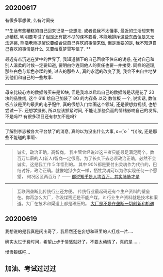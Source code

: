 
## 20200617

有很多事想做, 么有时间丧

**生活有些糟糕的自己回来记录一些想法.  或者说我不太懂事,  最近的生活想来有点糟糕,  明明要考试了但是还有数不尽的课本要看,  本能地排斥这些东西但是又无法逃离,  熊浩老师提醒说要结合些自己喜欢的事情来做,  但是重要的是,  我不知道自己喜欢的事情是什么,  又要给夏梦雪写信了.  **

最近有点沉迷在梦中的世界了,  我知道躺下的自己回收不住床的诱惑,  在对自己和别人温柔的时候一定要知道,  要明白你连同他人的责任也要一并接受.   同样的道理,  那些白色与紫色杂糅的美,  过去的那些人,  真的永远的改变了我,  我会不由自主地梦到他们和自己的一些故事.

---

母亲比较心疼的数据线买来是10块,   但是我难以启齿自己的数据线是话是花了 20 块的品胜线,  这个 618 给自己加装了 8G 的内存条 以及 数位板 一个,  说实话,  数位板应该是买的最贵的电子配件,  真的很想入门绘画这个领域,  还是很想剪视频,  也想尝试一下.  还想学摄影,  所以应该抓紧时间,  不能让那些负面的情绪影响自己的发挥,  不是吗??  有很多项目还有参加不是吗?

---

了解到李志被各大平台禁了的消息,  真的以为没出什么大事,  ε=(´ο｀*)))唉,  还是那些不能碰的事啊~

---

> 诚实，政治正确，高智商， 我主管曾经说过这三者只能最足满足两个。数百万年薪的人(新人)智商一定很高，为了长久下去必须政治正确，必然不会诚实。这是我工作 5 年悟到的。
其中 90%都是要付出灵魂作为代价的，巴结讨好，政治正确。就像地狱少女一样，牺牲灵魂可以为你实现任何一个愿望， 何况区区两百万？
—— [都说知乎是人均百万，其实脉脉才是](https://www.v2ex.com/t/682266)

---

> 互联网垄断比传统行业还方便。
传统行业最起码还有个生产资料的壁垒在。你再怎么大厂，你没煤窑还是不能产煤。
it 行业生产资料就是技术和渠道。大厂在技术和渠道上都是碾压的。
[大厂是不是在垄断一切创新和机遇](https://v2ex.com/t/681736)

## 20200619

我想说的是我真是闲出奇了，我居然还在妄想和班里的人打成一片....

确实太过于费时间，希望止步于情感就好了，不要太动情了，真的是......

慢慢锻炼吧...

加油、考试过过过
-